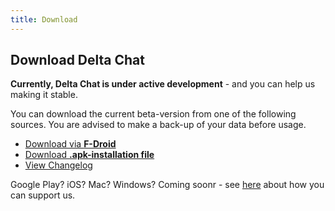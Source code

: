 ```yaml
---
title: Download
---
```


## Download Delta Chat

**Currently, Delta Chat is under active development** - and you can help us making it stable.

You can download the current beta-version from one of the following sources. You are advised to make a back-up of your data before usage.

* [Download via **F-Droid**](https://f-droid.org/app/com.b44t.messenger)
* [Download **.apk-installation file**](https://f-droid.org/repository/browse/?fdid=com.b44t.messenger#downloadbutton)
* [View Changelog](https://github.com/r10s/deltachat-android/blob/master/CHANGELOG.md#delta-chat-changelog)

Google Play? iOS? Mac? Windows? Coming soonr - see [here](support) about how you can support us.
